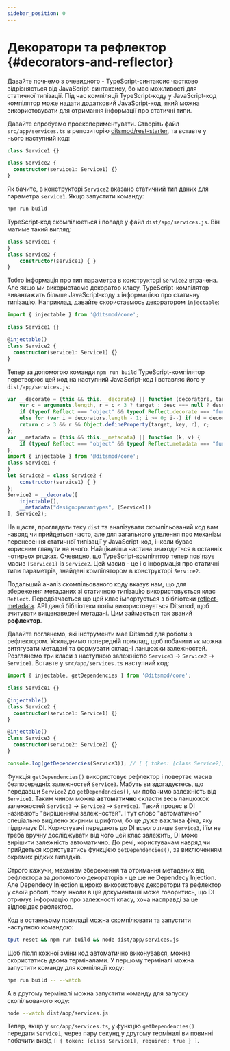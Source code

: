```yaml
---
sidebar_position: 0
---
```


# Декоратори та рефлектор {#decorators-and-reflector}

Давайте почнемо з очевидного - TypeScript-синтаксис частково відрізняється від JavaScript-синтаксису, бо має можливості для статичної типізації. Під час компіляції TypeScript-коду у JavaScript-код компілятор може надати додатковий JavaScript-код, який можна використовувати для отримання інформації про статичні типи.

Давайте спробуємо проекспериментувати. Створіть файл `src/app/services.ts` в репозиторію [ditsmod/rest-starter][101], та вставте у нього наступний код:

```ts
class Service1 {}

class Service2 {
  constructor(service1: Service1) {}
}
```

Як бачите, в конструкторі `Service2` вказано статичний тип даних для параметра `service1`. Якщо запустити команду:

```bash
npm run build
```

TypeScript-код скомпілюється і попаде у файл `dist/app/services.js`. Він матиме такий вигляд:

```ts
class Service1 {
}
class Service2 {
    constructor(service1) { }
}
```

Тобто інформація про тип параметра в конструкторі `Service2` втрачена. Але якщо ми використаємо декоратор класу, TypeScript-компілятор вивантажить більше JavaScript-коду з інформацією про статичну типізацію. Наприклад, давайте скористаємось декоратором `injectable`:

```ts {1,5}
import { injectable } from '@ditsmod/core';

class Service1 {}

@injectable()
class Service2 {
  constructor(service1: Service1) {}
}
```

Тепер за допомогою команди `npm run build` TypeScript-компілятор перетворює цей код на наступний JavaScript-код і вставляє його у `dist/app/services.js`:

```js {18}
var __decorate = (this && this.__decorate) || function (decorators, target, key, desc) {
    var c = arguments.length, r = c < 3 ? target : desc === null ? desc = Object.getOwnPropertyDescriptor(target, key) : desc, d;
    if (typeof Reflect === "object" && typeof Reflect.decorate === "function") r = Reflect.decorate(decorators, target, key, desc);
    else for (var i = decorators.length - 1; i >= 0; i--) if (d = decorators[i]) r = (c < 3 ? d(r) : c > 3 ? d(target, key, r) : d(target, key)) || r;
    return c > 3 && r && Object.defineProperty(target, key, r), r;
};
var __metadata = (this && this.__metadata) || function (k, v) {
    if (typeof Reflect === "object" && typeof Reflect.metadata === "function") return Reflect.metadata(k, v);
};
import { injectable } from '@ditsmod/core';
class Service1 {
}
let Service2 = class Service2 {
    constructor(service1) { }
};
Service2 = __decorate([
    injectable(),
    __metadata("design:paramtypes", [Service1])
], Service2);
```

На щастя, проглядати теку `dist` та аналізувати скомпільований код вам навряд чи прийдеться часто, але для загального уявлення про механізм перенесення статичної типізації у JavaScript-код, інколи буває корисним глянути на нього. Найцікавіша частина знаходиться в останніх чотирьох рядках. Очевидно, що TypeScript-компілятор тепер пов'язує масив `[Service1]` із `Service2`. Цей масив - це і є інформація про статичні типи параметрів, знайдені компілятором в конструкторі `Service2`.

Подальший аналіз скомпільованого коду вказує нам, що для збереження метаданих зі статичною типізацію використовується клас `Reflect`. Передбачається що цей клас імпортується з бібліотеки [reflect-metadata][13]. API даної бібліотеки потім використовується Ditsmod, щоб зчитувати вищенаведені метадані. Цим займається так званий **рефлектор**.

Давайте поглянемо, які інструменти має Ditsmod для роботи з рефлектором. Ускладнимо попередній приклад, щоб побачити як можна витягувати метадані та формувати складні ланцюжки залежностей. Розглянемо три класи з наступною залежністю `Service3` -> `Service2` -> `Service1`. Вставте у `src/app/services.ts` наступний код:

```ts
import { injectable, getDependencies } from '@ditsmod/core';

class Service1 {}

@injectable()
class Service2 {
  constructor(service1: Service1) {}
}

@injectable()
class Service3 {
  constructor(service2: Service2) {}
}

console.log(getDependencies(Service3)); // [ { token: [class Service2], required: true } ]
```

Функція `getDependencies()` використовує рефлектор і повертає масив безпосередніх залежностей `Service3`. Мабуть ви здогадуєтесь, що передавши `Service2` до `getDependencies()`, ми побачимо залежність від `Service1`. Таким чином можна **автоматично** скласти весь ланцюжок залежностей `Service3` -> `Service2` -> `Service1`. Такий процес в DI називають "вирішенням залежностей". І тут слово "автоматично" спеціально виділено жирним шрифтом, бо це дуже важлива фіча, яку підтримує DI. Користувачі передають до DI всього лише `Service3`, і їм не треба вручну досліджувати від чого цей клас залежить, DI може вирішити залежність автоматично. До речі, користувачам навряд чи прийдеться користуватись функцією `getDependencies()`, за виключенням окремих рідких випадків.

Строго кажучи, механізм збереження та отримання метаданих від рефлектора за допомогою декораторів - це ще не Dependecy Injection. Але Dependecy Injection широко використовує декоратори та рефлектор у своїй роботі, тому інколи в цій документації може говоритись, що DI отримує інформацію про залежності класу, хоча насправді за це відповідає рефлектор.

Код в останньому прикладі можна скомпілювати та запустити наступною командою:

```bash
tput reset && npm run build && node dist/app/services.js
```

Щоб після кожної зміни код автоматично виконувався, можна скористатись двома терміналами. У першому терміналі можна запустити команду для компіляції коду:

```bash
npm run build -- --watch
```

А в другому терміналі можна запустити команду для запуску скопільованого коду:

```bash
node --watch dist/app/services.js
```

Тепер, якщо у `src/app/services.ts`, у функцію `getDependencies()` передати `Service1`, через пару секунд у другому терміналі ви повинні побачити вивід `[ { token: [class Service1], required: true } ]`.


[13]: https://github.com/ditsmod/ditsmod/blob/core-2.54.0/packages/core/package.json#L53

[101]: ../../#installation
